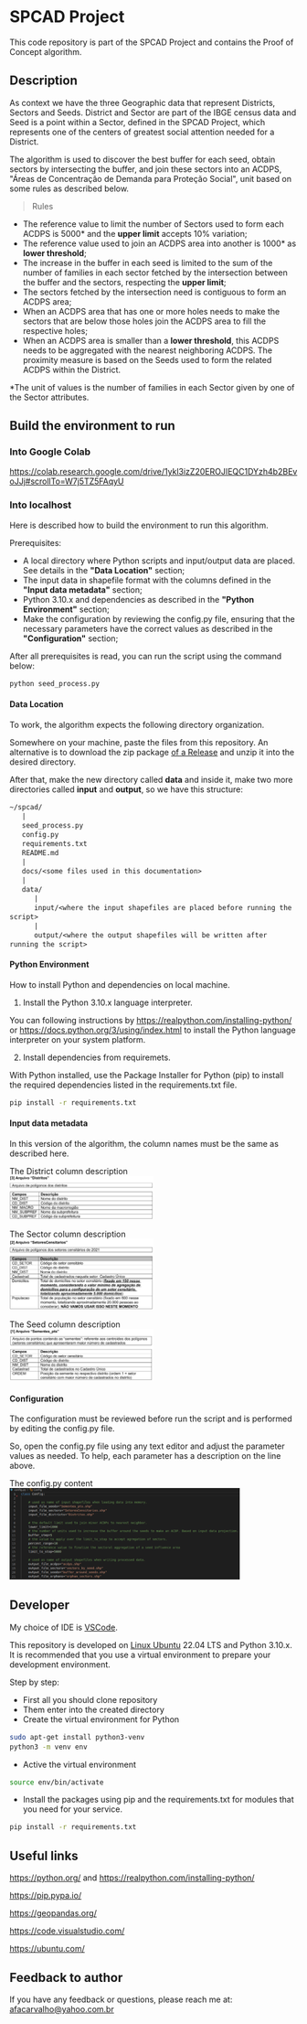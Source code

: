 # SPCAD Project

This code repository is part of the SPCAD Project and contains the Proof of Concept algorithm.

## Description

As context we have the three Geographic data that represent Districts, Sectors and Seeds. District and Sector are part of the IBGE census data and Seed is a point within a Sector, defined in the SPCAD Project, which represents one of the centers of greatest social attention needed for a District.

The algorithm is used to discover the best buffer for each seed, obtain sectors by intersecting the buffer, and join these sectors into an ACDPS, "Áreas de Concentração de Demanda para Proteção Social", unit based on some rules as described below.

 > Rules

 - The reference value to limit the number of Sectors used to form each ACDPS is 5000* and the **upper limit** accepts 10% variation;
 - The reference value used to join an ACDPS area into another is 1000* as **lower threshold**;
 - The increase in the buffer in each seed is limited to the sum of the number of families in each sector fetched by the intersection between the buffer and the sectors, respecting the **upper limit**; 
 - The sectors fetched by the intersection need is contiguous to form an ACDPS area;
 - When an ACDPS area that has one or more holes needs to make the sectors that are below those holes join the ACDPS area to fill the respective holes;
 - When an ACDPS area is smaller than a **lower threshold**, this ACDPS needs to be aggregated with the nearest neighboring ACDPS. The proximity measure is based on the Seeds used to form the related ACDPS within the District.

*The unit of values is the number of families in each Sector given by one of the Sector attributes.

## Build the environment to run

### Into Google Colab

https://colab.research.google.com/drive/1ykl3izZ20EROJIEQC1DYzh4b2BEvoJJj#scrollTo=W7j5TZ5FAqyU


### Into localhost

Here is described how to build the environment to run this algorithm.

Prerequisites:
   - A local directory where Python scripts and input/output data are placed. See details in the **"Data Location"** section;
   - The input data in shapefile format with the columns defined in the **"Input data metadata"** section;
   - Python 3.10.x and dependencies as described in the **"Python Environment"** section;
   - Make the configuration by reviewing the config.py file, ensuring that the necessary parameters have the correct values as described in the **"Configuration"** section;

After all prerequisites is read, you can run the script using the command below:
```sh
python seed_process.py
```

#### Data Location

To work, the algorithm expects the following directory organization.

Somewhere on your machine, paste the files from this repository. An alternative is to download the zip package [of a Release](https://github.com/andre-carvalho/spcad/releases) and unzip it into the desired directory.

After that, make the new directory called **data** and inside it, make two more directories called **input** and **output**, so we have this structure:

```
~/spcad/
   |
   seed_process.py
   config.py
   requirements.txt
   README.md
   |
   docs/<some files used in this documentation>
   |
   data/
      |
      input/<where the input shapefiles are placed before running the script>
      |
      output/<where the output shapefiles will be written after running the script>
```

#### Python Environment

How to install Python and dependencies on local machine.

 1. Install the Python 3.10.x language interpreter.

You can following instructions by https://realpython.com/installing-python/ 
or https://docs.python.org/3/using/index.html to install the Python language interpreter on your system platform.

 2. Install dependencies from requiremets.

With Python installed, use the Package Installer for Python (pip) to install the required dependencies listed in the requirements.txt file.

```sh
pip install -r requirements.txt
```

#### Input data metadata

In this version of the algorithm, the column names must be the same as described here.

<p>
The District column description<br/>
<img alt="The District column description" src="docs/district-metadata.png" width="50%" height="50%"/>
</p>

<p>
The Sector column description<br/>
<img alt="The Sector column description" src="docs/sector-metadata.png" width="50%" height="50%"/>
</p>

<p>
The Seed column description<br/>
<img alt="The Seed column description" src="docs/seed-metadata.png" width="50%" height="50%"/>
</p>


#### Configuration

The configuration must be reviewed before run the script and is performed by editing the config.py file.

So, open the config.py file using any text editor and adjust the parameter values as needed.
To help, each parameter has a description on the line above.

<p>
The config.py content<br/>
<img alt="The config.py content" src="docs/config.py.png" width="80%" height="80%"/>
</p>


## Developer

My choice of IDE is [VSCode](https://code.visualstudio.com/).

This repository is developed on [Linux Ubuntu](https://ubuntu.com/) 22.04 LTS and Python 3.10.x. It is recommended that you use a virtual environment to prepare your development environment.

Step by step:

- First all you should clone repository
- Them enter into the created directory
- Create the virtual environment for Python

```sh
sudo apt-get install python3-venv
python3 -m venv env
```

- Active the virtual environment

```sh
source env/bin/activate
```

- Install the packages using pip and the requirements.txt for modules that you need for your service.

```sh
pip install -r requirements.txt
```

## Useful links

https://python.org/ and https://realpython.com/installing-python/

https://pip.pypa.io/

https://geopandas.org/

https://code.visualstudio.com/

https://ubuntu.com/

## Feedback to author

If you have any feedback or questions, please reach me at: afacarvalho@yahoo.com.br